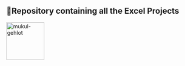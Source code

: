 ## 🔖Repository containing all the Excel Projects 

<a href="https://www.microsoft.com/en-gb/microsoft-365/excel" target="blank"><img align="center" src="https://i.imgur.com/JYOp7fL.png" alt="mukul-gehlot" height="100" width="100" /></a>
